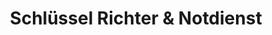 ---
title: "Schlüssel Richter & Notdienst"
url: /halstenbek/schluessel-richter-und-notdienst/
shop: Schlüsseldienst
---